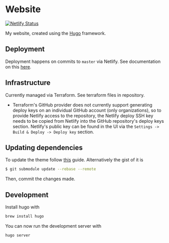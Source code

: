 # Website

[![Netlify Status](https://api.netlify.com/api/v1/badges/6d470199-21c2-4c1b-8150-c50946292ccf/deploy-status)](https://app.netlify.com/sites/martinbjeldbak/deploys)

My website, created using the [Hugo](https://gohugo.io) framework.

## Deployment

Deployment happens on commits to `master` via Netlify. See documentation on this [here](https://gohugo.io/hosting-and-deployment/hosting-on-netlify/).


## Infrastructure

Currently managed via Terraform. See terraform files in repository.

* Terraform's GitHub provider does not currently support generating deploy keys on an
individual GitHub account (only organizations), so to provide Netlify access to the repository, the Netlify deploy SSH
key needs to be copied from Netlify into the GitHub repository's deploy keys section. Netlify's
public key can be found in the UI via the `Settings -> Build & Deploy -> Deploy key` section.


## Updating dependencies

To update the theme follow [this](https://gohugo.io/hosting-and-deployment/hosting-on-netlify/#use-hugo-themes-with-netlify) guide. Alternatively the gist of it is

```sh
$ git submodule update --rebase --remote
```

Then, commit the changes made.

## Development

Install hugo with

```sh
brew install hugo
```

You can now run the development server with

```sh
hugo server
```


